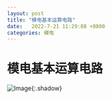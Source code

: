 ```yaml
---
layout: post
title: "模电基本运算电路"
date:   2022-7-21 11:29:08 +0800
categories: 模电
---
```


# 模电基本运算电路

![Image](https://xusenfeng.github.io/myimages/3-2.jpg){:.shadow}